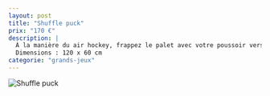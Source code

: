 ```yaml
---
layout: post
title: "Shuffle puck"
prix: "170 €"
description: |
  À la manière du air hockey, frappez le palet avec votre poussoir vers le but de l’adversaire pour marquer !
  Dimensions : 120 x 60 cm
categorie: "grands-jeux"
---
```

![Shuffle puck]({site.baseurl}/img/posts/Shuffle-puck.jpg)
